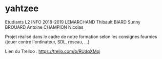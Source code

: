 # yahtzee
Etudiants L2 INFO 2018-2019
LEMARCHAND Thibault
BIARD Sunny
BROUARD Antoine
CHAMPION Nicolas

Projet réalisé dans le cadre de notre formation selon les consignes fournies (jouer contre l'ordinateur, SDL, réseau, ...)

Lien du Trelloo : https://trello.com/b/RUdqXMqj

